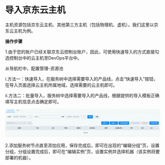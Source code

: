 # 导入京东云主机

主机资源包括京东云主机、其他第三方主机（包括物理机、虚机）。我们这里以京东云主机为例。

**操作步骤**

1.由于您的账户已经关联京东云控制台账户，因此，可使用快速导入的方式直接勾选控制台中的云主机至DevOps平台中。

从导航栏中，配置管理-资源池

i.方法一：快速导入，在服务树中选择需要导入的产品线，点击“快速导入”按钮，在导入页面选择云主机所属地域，选择需要的云主机即可。

ii.方法二：批量导入，服务树中选择需要导入的产品线，根据提供的导入模板正确填写主机信息点击确定即可。

![image](https://github.com/jdcloudcom/cn/blob/DevOps/image/DevOps/Getting-Started2.png) 

2.添加服务树节点直至添加应用，保存完成后，即可在出现的“编辑分组”页，设置分组，分组设置完成后，即可在“编辑实例”页，设置实例并选择机器（该实例将要部署的机器）。
